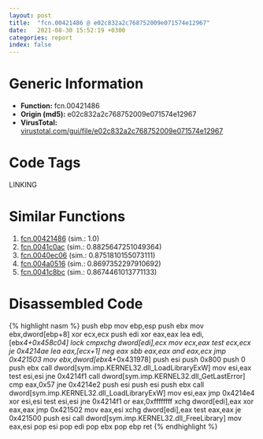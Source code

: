 ```yaml
---
layout: post
title:  "fcn.00421486 @ e02c832a2c768752009e071574e12967"
date:   2021-08-30 15:52:19 +0300
categories: report
index: false
---
```


# Generic Information
- **Function:** fcn.00421486
- **Origin (md5):** e02c832a2c768752009e071574e12967
- **VirusTotal:** [virustotal.com/gui/file/e02c832a2c768752009e071574e12967][virustotal_ref]

# Code Tags
<span class="tag" id="LINKING">LINKING</span>


# Similar Functions

1. [fcn.00421486][similar_1_ref] (sim.: 1.0)
2. [fcn.0041c0ac][similar_2_ref] (sim.: 0.8825647251049364)
3. [fcn.0040ec06][similar_3_ref] (sim.: 0.8751810155073111)
4. [fcn.004a0516][similar_4_ref] (sim.: 0.8697352297910692)
5. [fcn.0041c8bc][similar_5_ref] (sim.: 0.8674461013771133)


# Disassembled Code

{% highlight nasm %}
push ebp
mov ebp,esp
push ebx
mov ebx,dword[ebp+8]
xor ecx,ecx
push edi
xor eax,eax
lea edi,[ebx*4+0x458c04]
lock cmpxchg dword[edi],ecx
mov ecx,eax
test ecx,ecx
je 0x4214ae
lea eax,[ecx+1]
neg eax
sbb eax,eax
and eax,ecx
jmp 0x421503
mov ebx,dword[ebx*4+0x431978]
push esi
push 0x800
push 0
push ebx
call dword[sym.imp.KERNEL32.dll_LoadLibraryExW]
mov esi,eax
test esi,esi
jne 0x4214f1
call dword[sym.imp.KERNEL32.dll_GetLastError]
cmp eax,0x57
jne 0x4214e2
push esi
push esi
push ebx
call dword[sym.imp.KERNEL32.dll_LoadLibraryExW]
mov esi,eax
jmp 0x4214e4
xor esi,esi
test esi,esi
jne 0x4214f1
or eax,0xffffffff
xchg dword[edi],eax
xor eax,eax
jmp 0x421502
mov eax,esi
xchg dword[edi],eax
test eax,eax
je 0x421500
push esi
call dword[sym.imp.KERNEL32.dll_FreeLibrary]
mov eax,esi
pop esi
pop edi
pop ebx
pop ebp
ret 
{% endhighlight %}


[similar_1_ref]: /report/fcn.00421486@f068e0a788db6c075da6c407576e943b
[similar_2_ref]: /report/fcn.0041c0ac@3560a51fc1c1e7fd8dfd02d5b3e4d8f9
[similar_3_ref]: /report/fcn.0040ec06@b9bcb002212a6b3f234989f71e66f5f7
[similar_4_ref]: /report/fcn.004a0516@3b2d901eaca41ce14deca6a48c0c801a
[similar_5_ref]: /report/fcn.0041c8bc@d32515577b2cd57bf3dd6c5e3c37e219
[virustotal_ref]: https://www.virustotal.com/gui/file/e02c832a2c768752009e071574e12967